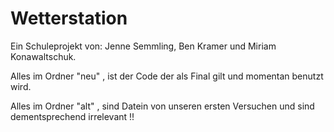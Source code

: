 # Wetterstation
Ein Schuleprojekt von: Jenne Semmling, Ben Kramer und Miriam Konawaltschuk.

Alles im Ordner "neu" , ist der Code der als Final gilt und momentan benutzt wird.

Alles im Ordner "alt" , sind Datein von unseren ersten Versuchen und sind dementsprechend irrelevant !!
